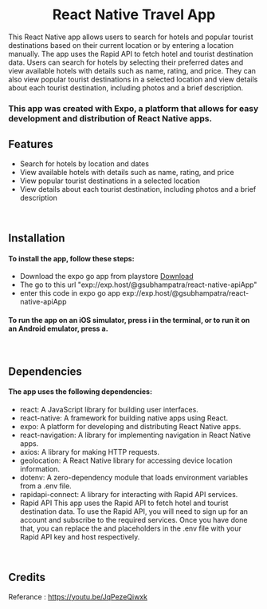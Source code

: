    <h1 align="center" > React Native Travel App </h1>
<p>This React Native app allows users to search for hotels and popular tourist destinations based on their current location or by entering a location manually. The app uses the Rapid API to fetch hotel and tourist destination data. Users can search for hotels by selecting their preferred dates and view available hotels with details such as name, rating, and price. They can also view popular tourist destinations in a selected location and view details about each tourist destination, including photos and a brief description.</p>

<h3>This app was created with Expo, a platform that allows for easy development and distribution of React Native apps.</h3>

## Features
<ul>
<li>Search for hotels by location and dates</li>
<li>View available hotels with details such as name, rating, and price</li>
<li>View popular tourist destinations in a selected location</li>
<li>View details about each tourist destination, including photos and a brief description</li>
</ul>
</br>

## Installation
<h4>To install the app, follow these steps:</h4>
<ul>
  <li>Download the expo go app from playstore <a href="https://play.google.com/store/apps/details?id=host.exp.exponent">Download</a></li>
  <li>The go to this url "exp://exp.host/@gsubhampatra/react-native-apiApp"</li>
  <li> enter this code in expo go app exp://exp.host/@gsubhampatra/react-native-apiApp </li>
</ul>
<h4>To run the app on an iOS simulator, press i in the terminal, or to run it on an Android emulator, press a.</h4>
</br>

## Dependencies
<h4>The app uses the following dependencies:</h4>
<ul>
<li>react: A JavaScript library for building user interfaces.</li>
<li>react-native: A framework for building native apps using React.</li>
<li>expo: A platform for developing and distributing React Native apps.</li>
<li>react-navigation: A library for implementing navigation in React Native apps.</li>
<li>axios: A library for making HTTP requests.</li>
<li>geolocation: A React Native library for accessing device location information.
<li>dotenv: A zero-dependency module that loads environment variables from a .env file.</li>
<li>rapidapi-connect: A library for interacting with Rapid API services.</li>
<li>Rapid API
This app uses the Rapid API to fetch hotel and tourist destination data. To use the Rapid API, you will need to sign up for an account and subscribe to the required services. Once you have done that, you can replace the <YOUR_RAPID_API_KEY> and <YOUR_RAPID_API_HOST> placeholders in the .env file with your Rapid API key and host respectively.</li>
</ul></br>

## Credits
Referance : https://youtu.be/JqPezeQiwxk
